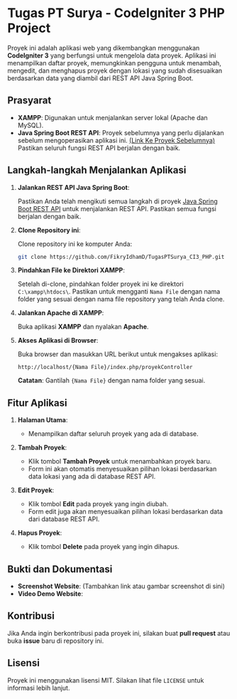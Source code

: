 # Tugas PT Surya - CodeIgniter 3 PHP Project

Proyek ini adalah aplikasi web yang dikembangkan menggunakan **CodeIgniter 3** yang berfungsi untuk mengelola data proyek. Aplikasi ini menampilkan daftar proyek, memungkinkan pengguna untuk menambah, mengedit, dan menghapus proyek dengan lokasi yang sudah disesuaikan berdasarkan data yang diambil dari REST API Java Spring Boot.

## Prasyarat

- **XAMPP**:
  Digunakan untuk menjalankan server lokal (Apache dan MySQL).
- **Java Spring Boot REST API**:
  Proyek sebelumnya yang perlu dijalankan sebelum mengoperasikan aplikasi ini. [(Link Ke Proyek Sebelumnya)](https://github.com/FikryIdhamD/TugasPTSurya_Springboot)
  Pastikan seluruh fungsi REST API berjalan dengan baik.

## Langkah-langkah Menjalankan Aplikasi

1. **Jalankan REST API Java Spring Boot**:

    Pastikan Anda telah mengikuti semua langkah di proyek [Java Spring Boot REST API](https://github.com/FikryIdhamD/TugasPTSurya_Springboot) untuk menjalankan REST API. Pastikan semua fungsi berjalan dengan baik.

2. **Clone Repository ini**:

    Clone repository ini ke komputer Anda:

    ```bash
    git clone https://github.com/FikryIdhamD/TugasPTSurya_CI3_PHP.git
    ```

3. **Pindahkan File ke Direktori XAMPP**:

    Setelah di-clone, pindahkan folder proyek ini ke direktori `C:\xampp\htdocs\`. Pastikan untuk mengganti `Nama File` dengan nama folder yang sesuai dengan nama file repository yang telah Anda clone.

4. **Jalankan Apache di XAMPP**:

    Buka aplikasi **XAMPP** dan nyalakan **Apache**.

5. **Akses Aplikasi di Browser**:

    Buka browser dan masukkan URL berikut untuk mengakses aplikasi:

    ```url
    http://localhost/{Nama File}/index.php/proyekController
    ```

    **Catatan**: Gantilah `{Nama File}` dengan nama folder yang sesuai.

## Fitur Aplikasi

1. **Halaman Utama**:
    - Menampilkan daftar seluruh proyek yang ada di database.

2. **Tambah Proyek**:
    - Klik tombol **Tambah Proyek** untuk menambahkan proyek baru.
    - Form ini akan otomatis menyesuaikan pilihan lokasi berdasarkan data lokasi yang ada di database REST API.

3. **Edit Proyek**:
    - Klik tombol **Edit** pada proyek yang ingin diubah.
    - Form edit juga akan menyesuaikan pilihan lokasi berdasarkan data dari database REST API.

4. **Hapus Proyek**:
    - Klik tombol **Delete** pada proyek yang ingin dihapus.

## Bukti dan Dokumentasi

- **Screenshot Website**: (Tambahkan link atau gambar screenshot di sini)
- **Video Demo Website**:
  

## Kontribusi

Jika Anda ingin berkontribusi pada proyek ini, silakan buat **pull request** atau buka **issue** baru di repository ini.

## Lisensi

Proyek ini menggunakan lisensi MIT. Silakan lihat file `LICENSE` untuk informasi lebih lanjut.
